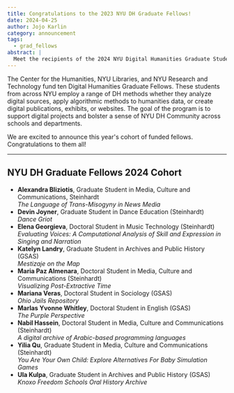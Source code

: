 ```yaml
---
title: Congratulations to the 2023 NYU DH Graduate Fellows!
date: 2024-04-25
author: Jojo Karlin
category: announcement
tags:
  - grad_fellows
abstract: |
  Meet the recipients of the 2024 NYU Digital Humanities Graduate Student Fellows, sponsored by the NYU Center for Humanities, NYU Libraries, and NYU Research and Instructional Technology.
---
```


The Center for the Humanities, NYU Libraries, and NYU Research and Technology fund ten Digital Humanities Graduate Fellows. These students from across NYU employ a range of DH methods whether they analyze digital sources, apply algorithmic methods to humanities data, or create digital publications, exhibits, or websites. The goal of the program is to support digital projects and bolster a sense of NYU DH Community across schools and departments.

We are excited to announce this year's cohort of funded fellows. Congratulations to them all!

---

## NYU DH Graduate Fellows 2024 Cohort

- **Alexandra Bliziotis**, Graduate Student in Media, Culture and Communications, Steinhardt <br> _The Language of Trans-Misogyny in News Media_
- **Devin Joyner**, Graduate Student in Dance Education (Steinhardt) <br> _Dance Griot_
- **Elena Georgieva**, Doctoral Student in Music Technology (Steinhardt) <br> _Evaluating Voices: A Computational Analysis of Skill and Expression in Singing and Narration_
- **Katelyn Landry**, Graduate Student in Archives and Public History (GSAS) <br> _Mestizaje on the Map_
- **Maria Paz Almenara**, Doctoral Student in Media, Culture and Communications (Steinhardt) <br> _Visualizing Post-Extractive Time_
- **Mariana Veras**, Doctoral Student in Sociology (GSAS) <br> _Ohio Jails Repository_
- **Marlas Yvonne Whitley**, Doctoral Student in English (GSAS) <br> _The Purple Perspective_
- **Nabil Hassein**, Doctoral Student in Media, Culture and Communications (Steinhardt) <br> _A digital archive of Arabic-based programming languages_
- **Yilia Qu**, Graduate Student in Media, Culture and Communications (Steinhardt) <br> _You Are Your Own Child: Explore Alternatives For Baby Simulation Games_
- **Ula Kulpa**, Graduate Student in Archives and Public History (GSAS) <br> _Knoxo Freedom Schools Oral History Archive_